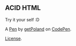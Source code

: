 ACID HTML
---------

Try it your self :D

A [Pen](https://codepen.io/getpoland/pen/pZaaKE) by [getPoland](https://codepen.io/getpoland) on [CodePen](https://codepen.io).

[License](https://codepen.io/getpoland/pen/pZaaKE/license).
